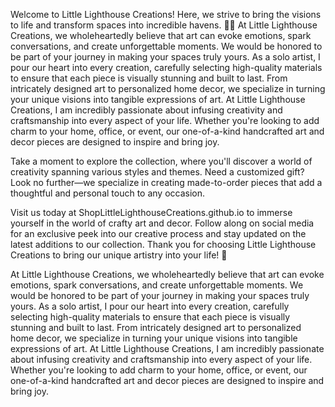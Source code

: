 Welcome to Little Lighthouse Creations! Here, we strive to bring the visions to life and transform spaces into incredible havens. 🎨✨
At Little Lighthouse Creations, we wholeheartedly believe that art can evoke emotions, spark conversations, and create unforgettable moments. We would be honored to be part of your journey in making your spaces truly yours.
As a solo artist, I pour our heart into every creation, carefully selecting high-quality materials to ensure that each piece is visually stunning and built to last. From intricately designed art to personalized home decor, we specialize in turning your unique visions into tangible expressions of art.
At Little Lighthouse Creations, I am incredibly passionate about infusing creativity and craftsmanship into every aspect of your life. Whether you're looking to add charm to your home, office, or event, our one-of-a-kind handcrafted art and decor pieces are designed to inspire and bring joy.

Take a moment to explore the collection, where you'll discover a world of creativity spanning various styles and themes. Need a customized gift? Look no further—we specialize in creating made-to-order pieces that add a thoughtful and personal touch to any occasion.

Visit us today at ShopLittleLighthouseCreations.github.io to immerse yourself in the world of crafty art and decor. Follow along on social media for an exclusive peek into our creative process and stay updated on the latest additions to our collection. Thank you for choosing Little Lighthouse Creations to bring our unique artistry into your life! 🌟


At Little Lighthouse Creations, we wholeheartedly believe that art can evoke emotions, spark conversations, and create unforgettable moments. We would be honored to be part of your journey in making your spaces truly yours.
As a solo artist, I pour our heart into every creation, carefully selecting high-quality materials to ensure that each piece is visually stunning and built to last. From intricately designed art to personalized home decor, we specialize in turning your unique visions into tangible expressions of art.
At Little Lighthouse Creations, I am incredibly passionate about infusing creativity and craftsmanship into every aspect of your life. Whether you're looking to add charm to your home, office, or event, our one-of-a-kind handcrafted art and decor pieces are designed to inspire and bring joy.


